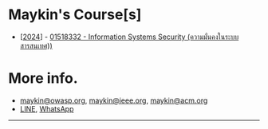 # Maykin's Course[s]

+ [[2024](2024)] - [01518332 - Information Systems Security (ความมั่นคงในระบบสารสนเทศ))](2024)

# More info.
* [maykin@owasp.org](mailto:maykin@owasp.org), [maykin@ieee.org](mailto:maykin@ieee.org), [maykin@acm.org](mailto:maykin@acm.org)
* [LINE](https://line.me/R/ti/p/@maykin), [WhatsApp](https://api.whatsapp.com/send?phone=66832725900)

---
